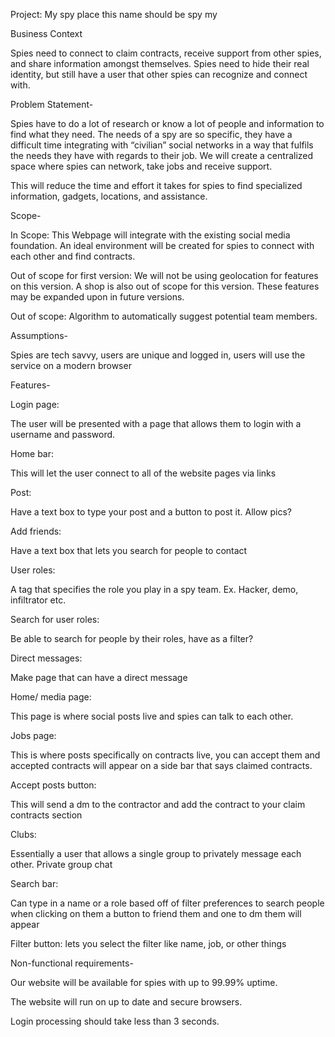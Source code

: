 Project: My spy place  this name should be spy my 

Business Context 

Spies need to connect to claim contracts, receive support from other spies, and share information amongst themselves. Spies need to hide their real identity, but still have a user that other spies can recognize and connect with. 

 
Problem Statement-  

Spies have to do a lot of research or know a lot of people and information to find what they need. The needs of a spy are so specific, they have a difficult time integrating with “civilian” social networks in a way that fulfils the needs they have with regards to their job. We will create a centralized space where spies can network, take jobs and receive support. 
 
This will reduce the time and effort it takes for spies to find specialized information, gadgets, locations, and assistance. 


Scope- 

In Scope: This Webpage will integrate with the existing social media foundation. An ideal environment will be created for spies to connect with each other and find contracts. 

Out of scope for first version: We will not be using geolocation for features on this version. A shop is also out of scope for this version. These features may be expanded upon in future versions. 

Out of scope: Algorithm to automatically suggest potential team members. 


Assumptions-

Spies are tech savvy, users are unique and logged in, users will use the service on a modern browser 

 
Features-

Login page: 

The user will be presented with a page that allows them to login with a username and password. 


Home bar:  

This will let the user connect to all of the website pages via links  


Post:  

Have a text box to type your post and a button to post it. Allow pics?  


Add friends:  

Have a text box that lets you search for people to contact 


User roles:  

A tag that specifies the role you play in a spy team. Ex. Hacker, demo, infiltrator etc.  


Search for user roles:  

Be able to search for people by their roles, have as a filter?  

 
Direct messages:  

Make page that can have a direct message 


Home/ media page:  

This page is where social posts live and spies can talk to each other.  


Jobs page:  

This is where posts specifically on contracts live, you can accept them and accepted contracts will appear on a side bar that says claimed contracts. 


Accept posts button:  

This will send a dm to the contractor and add the contract to your claim contracts section 	 


Clubs:  

Essentially a user that allows a single group to privately message each other. Private group chat  


Search bar:  

Can type in a name or a role based off of filter preferences to search people when clicking on them a button to friend them and one to dm them will appear  

Filter button: lets you select the filter like name, job, or other things 

	 

Non-functional requirements-

Our website will be available for spies with up to 99.99% uptime. 

The website will run on up to date and secure browsers. 

Login processing should take less than 3 seconds. 

 